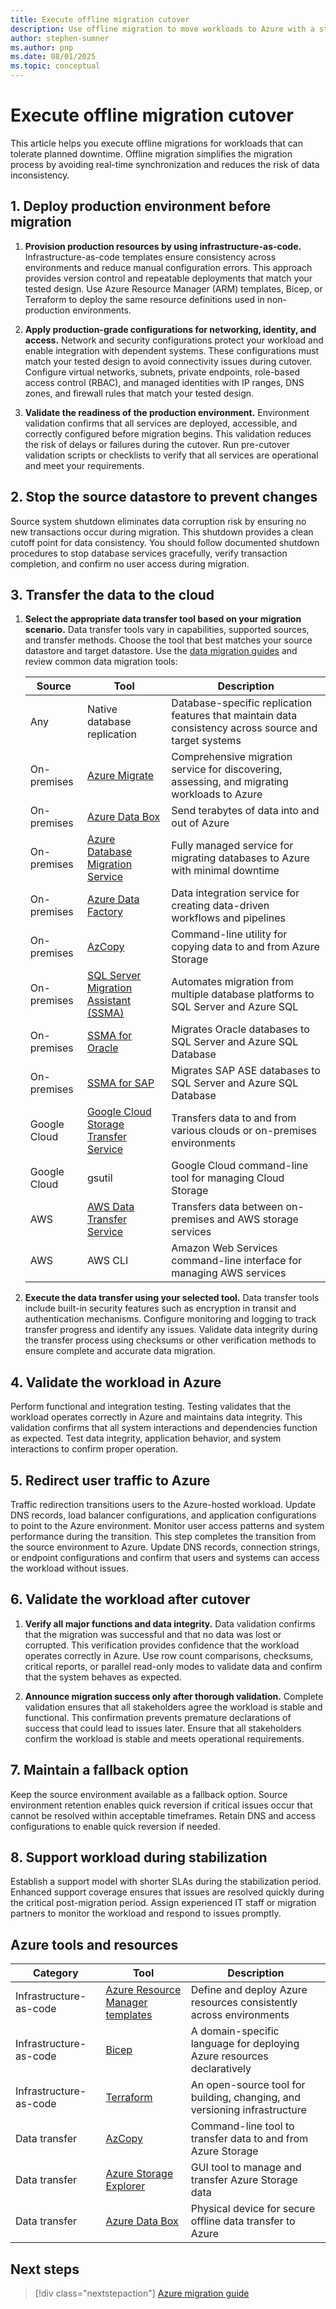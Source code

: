 ```yaml
---
title: Execute offline migration cutover
description: Use offline migration to move workloads to Azure with a structured approach that ensures data consistency and minimizes risk during planned downtime.
author: stephen-sumner
ms.author: pnp
ms.date: 08/01/2025
ms.topic: conceptual
---
```


# Execute offline migration cutover

This article helps you execute offline migrations for workloads that can tolerate planned downtime. Offline migration simplifies the migration process by avoiding real-time synchronization and reduces the risk of data inconsistency.

## 1. Deploy production environment before migration

1. **Provision production resources by using infrastructure-as-code.** Infrastructure-as-code templates ensure consistency across environments and reduce manual configuration errors. This approach provides version control and repeatable deployments that match your tested design. Use Azure Resource Manager (ARM) templates, Bicep, or Terraform to deploy the same resource definitions used in non-production environments.

2. **Apply production-grade configurations for networking, identity, and access.** Network and security configurations protect your workload and enable integration with dependent systems. These configurations must match your tested design to avoid connectivity issues during cutover. Configure virtual networks, subnets, private endpoints, role-based access control (RBAC), and managed identities with IP ranges, DNS zones, and firewall rules that match your tested design.

3. **Validate the readiness of the production environment.** Environment validation confirms that all services are deployed, accessible, and correctly configured before migration begins. This validation reduces the risk of delays or failures during the cutover. Run pre-cutover validation scripts or checklists to verify that all services are operational and meet your requirements.

## 2. Stop the source datastore to prevent changes

Source system shutdown eliminates data corruption risk by ensuring no new transactions occur during migration. This shutdown provides a clean cutoff point for data consistency. You should follow documented shutdown procedures to stop database services gracefully, verify transaction completion, and confirm no user access during migration.

## 3. Transfer the data to the cloud

1. **Select the appropriate data transfer tool based on your migration scenario.** Data transfer tools vary in capabilities, supported sources, and transfer methods. Choose the tool that best matches your source datastore and target datastore. Use the [data migration guides](/data-migration/) and review common data migration tools:

    | Source | Tool | Description |
    |--------|------|-------------|
    | Any | Native database replication | Database-specific replication features that maintain data consistency across source and target systems |
    | On-premises | [Azure Migrate](/azure/migrate/?view=migrate-classic) | Comprehensive migration service for discovering, assessing, and migrating workloads to Azure |
    | On-premises | [Azure Data Box](/azure/databox/data-box-overview) | Send terabytes of data into and out of Azure |
    | On-premises | [Azure Database Migration Service](/azure/dms/dms-overview) | Fully managed service for migrating databases to Azure with minimal downtime |
    | On-premises | [Azure Data Factory](/azure/data-factory/data-factory-tutorials) | Data integration service for creating data-driven workflows and pipelines |
    | On-premises | [AzCopy](https://docs.microsoft.com/azure/storage/common/storage-use-azcopy-v10) | Command-line utility for copying data to and from Azure Storage |
    | On-premises | [SQL Server Migration Assistant (SSMA)](https://docs.microsoft.com/sql/ssma/) | Automates migration from multiple database platforms to SQL Server and Azure SQL |
    | On-premises | [SSMA for Oracle](https://docs.microsoft.com/sql/ssma/oracle/) | Migrates Oracle databases to SQL Server and Azure SQL Database |
    | On-premises | [SSMA for SAP](https://docs.microsoft.com/sql/ssma/sybase/) | Migrates SAP ASE databases to SQL Server and Azure SQL Database |
    | Google Cloud | [Google Cloud Storage Transfer Service](https://cloud.google.com/storage-transfer-service) | Transfers data to and from various clouds or on-premises environments |
    | Google Cloud | gsutil | Google Cloud command-line tool for managing Cloud Storage |
    | AWS | [AWS Data Transfer Service](https://aws.amazon.com/datasync/) | Transfers data between on-premises and AWS storage services |
    | AWS | AWS CLI | Amazon Web Services command-line interface for managing AWS services |

1. **Execute the data transfer using your selected tool.** Data transfer tools include built-in security features such as encryption in transit and authentication mechanisms. Configure monitoring and logging to track transfer progress and identify any issues. Validate data integrity during the transfer process using checksums or other verification methods to ensure complete and accurate data migration.

## 4. Validate the workload in Azure

Perform functional and integration testing. Testing validates that the workload operates correctly in Azure and maintains data integrity. This validation confirms that all system interactions and dependencies function as expected. Test data integrity, application behavior, and system interactions to confirm proper operation.

## 5. Redirect user traffic to Azure

Traffic redirection transitions users to the Azure-hosted workload. Update DNS records, load balancer configurations, and application configurations to point to the Azure environment. Monitor user access patterns and system performance during the transition. This step completes the transition from the source environment to Azure. Update DNS records, connection strings, or endpoint configurations and confirm that users and systems can access the workload without issues.

## 6. Validate the workload after cutover

1. **Verify all major functions and data integrity.** Data validation confirms that the migration was successful and that no data was lost or corrupted. This verification provides confidence that the workload operates correctly in Azure. Use row count comparisons, checksums, critical reports, or parallel read-only modes to validate data and confirm that the system behaves as expected.

2. **Announce migration success only after thorough validation.** Complete validation ensures that all stakeholders agree the workload is stable and functional. This confirmation prevents premature declarations of success that could lead to issues later. Ensure that all stakeholders confirm the workload is stable and meets operational requirements.

## 7. Maintain a fallback option

Keep the source environment available as a fallback option. Source environment retention enables quick reversion if critical issues occur that cannot be resolved within acceptable timeframes. Retain DNS and access configurations to enable quick reversion if needed.

## 8. Support workload during stabilization

Establish a support model with shorter SLAs during the stabilization period. Enhanced support coverage ensures that issues are resolved quickly during the critical post-migration period. Assign experienced IT staff or migration partners to monitor the workload and respond to issues promptly.

## Azure tools and resources

| Category | Tool | Description |
|----------|------|-------------|
| Infrastructure-as-code | [Azure Resource Manager templates](/azure/azure-resource-manager/templates/overview) | Define and deploy Azure resources consistently across environments |
| Infrastructure-as-code | [Bicep](/azure/azure-resource-manager/bicep/overview) | A domain-specific language for deploying Azure resources declaratively |
| Infrastructure-as-code | [Terraform](/azure/developer/terraform/overview) | An open-source tool for building, changing, and versioning infrastructure |
| Data transfer | [AzCopy](/azure/storage/common/storage-use-azcopy-v10) | Command-line tool to transfer data to and from Azure Storage |
| Data transfer | [Azure Storage Explorer](/azure/storage/common/storage-explorer) | GUI tool to manage and transfer Azure Storage data |
| Data transfer | [Azure Data Box](/azure/databox/data-box-overview) | Physical device for secure offline data transfer to Azure |

## Next steps

> [!div class="nextstepaction"]
> [Azure migration guide](https://learn.microsoft.com/azure/cloud-adoption-framework/migrate/)

